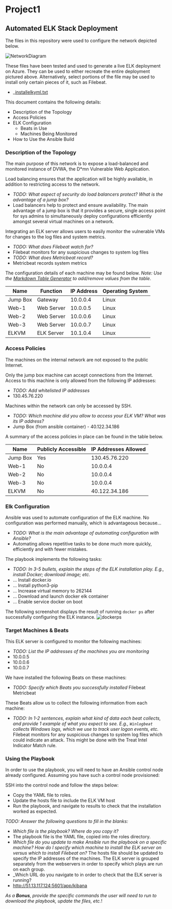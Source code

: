# Project1
## Automated ELK Stack Deployment

The files in this repository were used to configure the network depicted below.

![NetworkDiagram](https://user-images.githubusercontent.com/102398249/161442666-d37dd9ab-05a6-45da-b2c0-8dd4286b6789.JPG)

These files have been tested and used to generate a live ELK deployment on Azure. They can be used to either recreate the entire deployment pictured above. Alternatively, select portions of the file may be used to install only certain pieces of it, such as Filebeat.

- _[installelkyml.txt](https://github.com/acharris989/Project1/files/8405424/installelkyml.txt)

This document contains the following details:
- Description of the Topology
- Access Policies
- ELK Configuration
  - Beats in Use
  - Machines Being Monitored
- How to Use the Ansible Build


### Description of the Topology

The main purpose of this network is to expose a load-balanced and monitored instance of DVWA, the D*mn Vulnerable Web Application.

Load balancing ensures that the application will be highly available, in addition to restricting access to the network.
- _TODO: What aspect of security do load balancers protect?  What is the advantage of a jump box?_ 
- Load balancers help to protect and ensure availability. The main advantage of a jump box is that it provides a secure, single access point for sys admins to simultaneously deploy configurations efficiently amongst several virtual machines on a network. 

Integrating an ELK server allows users to easily monitor the vulnerable VMs for changes to the log files and system metrics.
- _TODO: What does Filebeat watch for?_ 
- Filebeat monitors for any suspicious changes to system log files
- _TODO: What does Metricbeat record?_ 
- Metricbeat records system metrics

The configuration details of each machine may be found below.
_Note: Use the [Markdown Table Generator](http://www.tablesgenerator.com/markdown_tables) to add/remove values from the table_.

| Name     | Function   | IP Address | Operating System |
|----------|------------|------------|------------------|
| Jump Box | Gateway    | 10.0.0.4   | Linux            |
| Web-1    | Web Server | 10.0.0.5   | Linux            |
| Web-2    | Web Server | 10.0.0.6   | Linux            |
| Web-3    | Web Server | 10.0.0.7   | Linux            |
| ELKVM    | ELK Server | 10.1.0.4   | Linux            |

### Access Policies

The machines on the internal network are not exposed to the public Internet. 

Only the jump box machine can accept connections from the Internet. Access to this machine is only allowed from the following IP addresses:
- _TODO: Add whitelisted IP addresses_ 
- 130.45.76.220

Machines within the network can only be accessed by SSH.
- _TODO: Which machine did you allow to access your ELK VM? What was its IP address?_  
- Jump Box (from ansible container) - 40.122.34.186

A summary of the access policies in place can be found in the table below.

| Name     | Publicly Accessible | IP Addresses Allowed |
|----------|---------------------|----------------------|
| Jump Box | Yes                 | 130.45.76.220        |
| Web-1    | No                  | 10.0.0.4             |
| Web-2    | No                  | 10.0.0.4             |
| Web-3    | No                  | 10.0.0.4             |
| ELKVM    | No                  | 40.122.34.186        |

### Elk Configuration

Ansible was used to automate configuration of the ELK machine. No configuration was performed manually, which is advantageous because...
- _TODO: What is the main advantage of automating configuration with Ansible?_ 
- Automating allows repetitive tasks to be done much more quickly, efficiently and with fewer mistakes.

The playbook implements the following tasks:
- _TODO: In 3-5 bullets, explain the steps of the ELK installation play. E.g., install Docker; download image; etc._
- ... Install docker.io
- ... Install python3-pip 
- ... Increase virtual memory to 262144
- ... Download and launch docker elk container
- ... Enable service docker on boot 

The following screenshot displays the result of running `docker ps` after successfully configuring the ELK instance.
![dockerps](https://user-images.githubusercontent.com/102398249/161446413-07df84e6-97ce-415a-a62d-b189793b974f.JPG)

### Target Machines & Beats
This ELK server is configured to monitor the following machines:
- _TODO: List the IP addresses of the machines you are monitoring_
- 10.0.0.5
- 10.0.0.6
- 10.0.0.7

We have installed the following Beats on these machines:
- _TODO: Specify which Beats you successfully installed_
Filebeat
Metricbeat

These Beats allow us to collect the following information from each machine:
- _TODO: In 1-2 sentences, explain what kind of data each beat collects, and provide 1 example of what you expect to see. E.g., `Winlogbeat` collects Windows logs, which we use to track user logon events, etc._
Filebeat monitors for any suspicious changes to system log files which could indicate an attack. This might be done with the Treat Intel Indicator Match rule.
### Using the Playbook
In order to use the playbook, you will need to have an Ansible control node already configured. Assuming you have such a control node provisioned: 

SSH into the control node and follow the steps below:
- Copy the YAML file to roles.
- Update the hosts file to include the ELK VM host
- Run the playbook, and navigate to results to check that the installation worked as expected.

_TODO: Answer the following questions to fill in the blanks:_
- _Which file is the playbook? Where do you copy it?_ 
- The playbook file is the YAML file, copied into the roles directory.
- _Which file do you update to make Ansible run the playbook on a specific machine? How do I specify which machine to install the ELK server on versus which to install Filebeat on?_ The hosts file should be updated to specify the IP addresses of the machines. The ELK server is grouped separately from the webservers in order to specify which plays are run on each group.
- _Which URL do you navigate to in order to check that the ELK server is running?
- http://51.13.117.124:5601/app/kibana

_As a **Bonus**, provide the specific commands the user will need to run to download the playbook, update the files, etc._!
